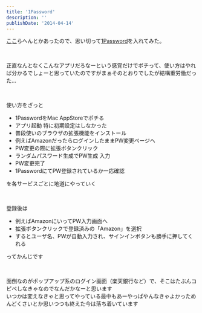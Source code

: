 ```yaml
---
title: '1Password'
description: ''
publishDate: '2014-04-14'
---
```


<p><a href="http://nihongo.tumblr.com/post/82323459066">ここ</a>らへんとかあったので、思い切って<a href="https://agilebits.com/onepassword">1Password</a>を入れてみた。</p>
<p>&nbsp;</p>
<p>正直なんとなくこんなアプリだろなーという感覚だけでポチって、使い方はやれば分かるでしょーと思っていたのですがまぁそのとおりでしたが結構重労働だった…</p>
<p>&nbsp;</p>
<p>使い方をざっと</p>
<ul>
<li>1PasswordをMac AppStoreでポチる</li>
<li>アプリ起動 特に初期設定はしなかった</li>
<li>普段使いのブラウザの拡張機能をインストール</li>
<li>例えばAmazonだったらログインしたままPW変更ページへ</li>
<li>PW変更の際に拡張ボタンクリック</li>
<li>ランダムパスワード生成でPW生成 入力</li>
<li>PW変更完了</li>
<li>1PasswordにてPW登録されているか一応確認</li>
</ul>
<p>を各サービスごとに地道にやっていく</p>
<p>&nbsp;</p>
<p>登録後は</p>
<ul>
<li>例えばAmazonにいってPW入力画面へ</li>
<li>拡張ボタンクリックで登録済みの「Amazon」を選択</li>
<li>するとユーザ名、PWが自動入力され、サインインボタンも勝手に押してくれる</li>
</ul>
<p>ってかんじです</p>
<p>&nbsp;</p>
<p>面倒なのがポップアップ系のログイン画面（楽天銀行など）で、そこはたぶんコピペしなきゃなのでなんだかなーと思います<br>
いつかは変えなきゃと思ってやっている最中もあーやっぱやんなきゃよかっためんどくさいとか思いつつも終えた今は落ち着いています</p>

